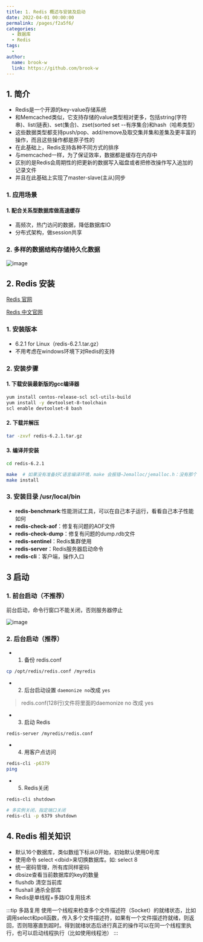```yaml
---
title: 1. Redis 概述与安装及启动
date: 2022-04-01 00:00:00
permalink: /pages/f2a5f6/
categories:
  - 数据库
  - Redis
tags:
  - 
author: 
  name: brook-w
  link: https://github.com/brook-w
---
```


## 1. 简介

- Redis是一个开源的key-value存储系统
- 和Memcached类似，它支持存储的value类型相对更多，包括string(字符串)、list(链表)、set(集合)、zset(sorted set --有序集合)和hash（哈希类型）
- 这些数据类型都支持push/pop、add/remove及取交集并集和差集及更丰富的操作，而且这些操作都是原子性的
- 在此基础上，Redis支持各种不同方式的排序
- 与memcached一样，为了保证效率，数据都是缓存在内存中
- 区别的是Redis会周期性的把更新的数据写入磁盘或者把修改操作写入追加的记录文件
- 并且在此基础上实现了master-slave(主从)同步

### 1. 应用场景

#### 1. 配合关系型数据库做高速缓存

- 高频次，热门访问的数据，降低数据库IO
- 分布式架构，做session共享

### 2. 多样的数据结构存储持久化数据

![image](https://cdn.staticaly.com/gh/brook-w/image-hosting@master/redis/image.70yd09v9s000.jpg)

## 2. Redis 安装

[Redis 官网](http://redis.io)

[Redis 中文官网](http://redis.cn)

### 1. 安装版本

- 6.2.1 for Linux（redis-6.2.1.tar.gz）
- 不用考虑在windows环境下对Redis的支持

### 2. 安装步骤

#### 1. 下载安装最新版的gcc编译器

```sh
yum install centos-release-scl scl-utils-build
yum install -y devtoolset-8-toolchain
scl enable devtoolset-8 bash
```

#### 2. 下载并解压

```sh
tar -zxvf redis-6.2.1.tar.gz
```

#### 3. 编译并安装

```sh
cd redis-6.2.1

make  # 如果没有准备好C语言编译环境，make 会报错—Jemalloc/jemalloc.h：没有那个文件 解决方案 make distclean 然后再次执行 make
make install
```
### 3. 安装目录 /usr/local/bin 

- **redis-benchmark**:性能测试工具，可以在自己本子运行，看看自己本子性能如何
- **redis-check-aof**：修复有问题的AOF文件
- **redis-check-dump**：修复有问题的dump.rdb文件
- **redis-sentinel**：Redis集群使用
- **redis-server**：Redis服务器启动命令
- **redis-cli**：客户端，操作入口

## 3 启动

### 1. 前台启动（不推荐）

前台启动，命令行窗口不能关闭，否则服务器停止

![image](https://cdn.staticaly.com/gh/brook-w/image-hosting@master/redis/image.6fsn6chjkls0.jpg)

### 2. 后台启动（推荐）

- 1. 备份 redis.conf
```sh
cp /opt/redis/redis.conf /myredis
```

- 2. 后台启动设置 `daemonize no`改成 `yes`

> redis.conf(128行)文件将里面的daemonize no 改成 yes


- 3. 启动 Redis
```sh
redis-server /myredis/redis.conf
```

- 4. 用客户点访问

```sh
redis-cli -p6379
ping
```

- 5. Redis关闭

```sh
redis-cli shutdown

# 多实例关闭，指定端口关闭
redis-cli -p 6379 shutdown
```

## 4. Redis 相关知识

- 默认16个数据库，类似数组下标从0开始，初始默认使用0号库
- 使用命令 select \<dbid\>来切换数据库。如: select 8 
- 统一密码管理，所有库同样密码
- dbsize查看当前数据库的key的数量
- flushdb 清空当前库
- flushall 通杀全部库
- Redis是单线程+多路IO复用技术

:::tip 多路复用
使用一个线程来检查多个文件描述符（Socket）的就绪状态，比如调用select和poll函数，传入多个文件描述符，如果有一个文件描述符就绪，则返回，否则阻塞直到超时。得到就绪状态后进行真正的操作可以在同一个线程里执行，也可以启动线程执行（比如使用线程池）
:::
